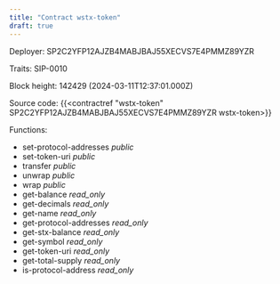 ```yaml
---
title: "Contract wstx-token"
draft: true
---
```

Deployer: SP2C2YFP12AJZB4MABJBAJ55XECVS7E4PMMZ89YZR

Traits:
 SIP-0010



Block height: 142429 (2024-03-11T12:37:01.000Z)

Source code: {{<contractref "wstx-token" SP2C2YFP12AJZB4MABJBAJ55XECVS7E4PMMZ89YZR wstx-token>}}

Functions:

* set-protocol-addresses _public_
* set-token-uri _public_
* transfer _public_
* unwrap _public_
* wrap _public_
* get-balance _read_only_
* get-decimals _read_only_
* get-name _read_only_
* get-protocol-addresses _read_only_
* get-stx-balance _read_only_
* get-symbol _read_only_
* get-token-uri _read_only_
* get-total-supply _read_only_
* is-protocol-address _read_only_
